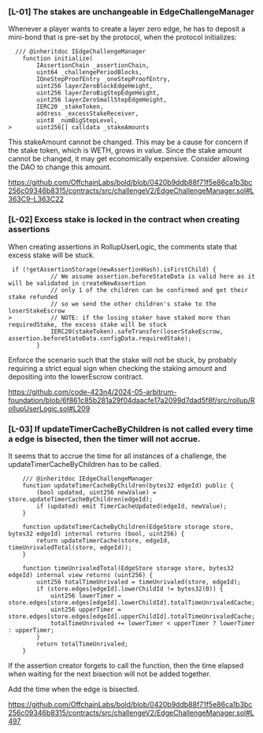 ### [L-01] The stakes are unchangeable in EdgeChallengeManager

Whenever a player wants to create a layer zero edge, he has to deposit a mini-bond that is pre-set by the protocol, when the protocol initializes:

```
  /// @inheritdoc IEdgeChallengeManager
    function initialize(
        IAssertionChain _assertionChain,
        uint64 _challengePeriodBlocks,
        IOneStepProofEntry _oneStepProofEntry,
        uint256 layerZeroBlockEdgeHeight,
        uint256 layerZeroBigStepEdgeHeight,
        uint256 layerZeroSmallStepEdgeHeight,
        IERC20 _stakeToken,
        address _excessStakeReceiver,
        uint8 _numBigStepLevel,
>       uint256[] calldata _stakeAmounts
```

This stakeAmount cannot be changed. This may be a cause for concern if the stake token, which is WETH, grows in value. Since the stake amount cannot be changed, it may get economically expensive. Consider allowing the DAO to change this amount.  

https://github.com/OffchainLabs/bold/blob/0420b9ddb88f71f5e86ca1b3bc256c09346b8315/contracts/src/challengeV2/EdgeChallengeManager.sol#L363C9-L363C22

### [L-02] Excess stake is locked in the contract when creating assertions

When creating assertions in RollupUserLogic, the comments state that excess stake will be stuck.

```
 if (!getAssertionStorage(newAssertionHash).isFirstChild) {
            // We assume assertion.beforeStateData is valid here as it will be validated in createNewAssertion
            // only 1 of the children can be confirmed and get their stake refunded
            // so we send the other children's stake to the loserStakeEscrow
>           // NOTE: if the losing staker have staked more than requiredStake, the excess stake will be stuck
            IERC20(stakeToken).safeTransfer(loserStakeEscrow, assertion.beforeStateData.configData.requiredStake);
        }
```

Enforce the scenario such that the stake will not be stuck, by probably requiring a strict equal sign when checking the staking amount and depositing into the lowerEscrow contract.

https://github.com/code-423n4/2024-05-arbitrum-foundation/blob/6f861c85b281a29f04daacfe17a2099d7dad5f8f/src/rollup/RollupUserLogic.sol#L209 

### [L-03] If updateTimerCacheByChildren is not called every time a edge is bisected, then the timer will not accrue.

It seems that to accrue the time for all instances of a challenge, the updateTimerCacheByChildren has to be called.

```
    /// @inheritdoc IEdgeChallengeManager
    function updateTimerCacheByChildren(bytes32 edgeId) public {
        (bool updated, uint256 newValue) = store.updateTimerCacheByChildren(edgeId);
        if (updated) emit TimerCacheUpdated(edgeId, newValue);
    }
```
```
    function updateTimerCacheByChildren(EdgeStore storage store, bytes32 edgeId) internal returns (bool, uint256) {
        return updateTimerCache(store, edgeId, timeUnrivaledTotal(store, edgeId));
    }
```
```
    function timeUnrivaledTotal(EdgeStore storage store, bytes32 edgeId) internal view returns (uint256) {
        uint256 totalTimeUnrivaled = timeUnrivaled(store, edgeId);
        if (store.edges[edgeId].lowerChildId != bytes32(0)) {
            uint256 lowerTimer = store.edges[store.edges[edgeId].lowerChildId].totalTimeUnrivaledCache;
            uint256 upperTimer = store.edges[store.edges[edgeId].upperChildId].totalTimeUnrivaledCache;
            totalTimeUnrivaled += lowerTimer < upperTimer ? lowerTimer : upperTimer;
        }
        return totalTimeUnrivaled;
    }
```

If the assertion creator forgets to call the function, then the time elapsed when waiting for the next bisection will not be added together.

Add the time when the edge is bisected.

https://github.com/OffchainLabs/bold/blob/0420b9ddb88f71f5e86ca1b3bc256c09346b8315/contracts/src/challengeV2/EdgeChallengeManager.sol#L497